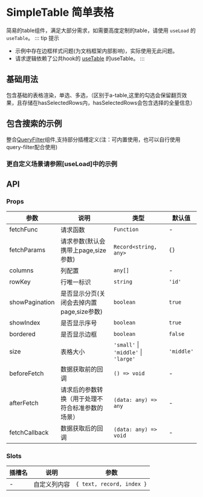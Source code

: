 # SimpleTable 简单表格

简易的table组件，满足大部分需求，如需要高度定制的table，请使用 `useLoad` 的 `useTable`。
::: tip 提示
- 示例中存在边框样式问题(为文档框架内部影响)，实际使用无此问题。<br/>
- 请求逻辑依赖了公共hook的 [useTable](/components/useTable/index) 的useTable。
:::

<script setup>
import Basic from './Basic.vue'
import WithQuery from './WithQuery.vue'
</script>

## 基础用法

包含基础的表格渲染，单选、多选，（区别于a-table,这里的勾选会保留翻页效果，且存储在hasSelectedRows内，hasSelectedRows会包含选择的全量信息）

<Basic/>

## 包含搜索的示例

整合[QueryFilter](/components/query-filter/index)组件,支持部分插槽定义(注：可内置使用，也可以自行使用query-filter配合使用)

<WithQuery/>

### 更自定义场景请参照[useLoad]中的示例

## API

### Props

| 参数 | 说明 | 类型 | 默认值 |
| --- | --- | --- | --- |
| fetchFunc | 请求函数 | `Function` | - |
| fetchParams | 请求参数(默认会携带上page,size参数) | `Record<string, any>` | `{}` |
| columns | 列配置 | `any[]` | - |
| rowKey | 行唯一标识 | `string` | `'id'` |
| showPagination | 是否显示分页(关闭会去掉内置page,size参数) | `boolean` | `true` |
| showIndex | 是否显示序号 | `boolean` | `true` |
| bordered | 是否显示边框 | `boolean` | `false` |
| size | 表格大小 | `'small'` \| `'middle'` \| `'large'` | `'middle'` |
| beforeFetch | 数据获取前的回调 | `() => void` | - |
| afterFetch | 请求后的参数转换（用于处理不符合标准参数的场景） | `(data: any) => any` | - |
| fetchCallback | 数据获取后的回调 | `(data: any) => void` | - |

### Slots

| 插槽名 | 说明 | 参数 |
| --- | --- | --- |
| - | 自定义列内容 | `{ text, record, index }` | 